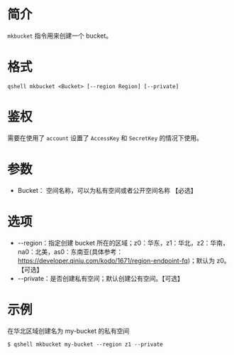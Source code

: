# 简介
`mkbucket` 指令用来创建一个 bucket。

# 格式
```
qshell mkbucket <Bucket> [--region Region] [--private]
```

# 鉴权
需要在使用了 `account` 设置了 `AccessKey` 和 `SecretKey` 的情况下使用。

# 参数
- Bucket： 空间名称，可以为私有空间或者公开空间名称 【必选】

# 选项
- --region：指定创建 bucket 所在的区域；z0：华东，z1：华北，z2：华南，na0：北美，as0：东南亚(具体参考：https://developer.qiniu.com/kodo/1671/region-endpoint-fq)；默认为 z0。【可选】
- --private：是否创建私有空间；默认创建公有空间。【可选】

# 示例
在华北区域创建名为 my-bucket 的私有空间
```
$ qshell mkbucket my-bucket --region z1 --private
```